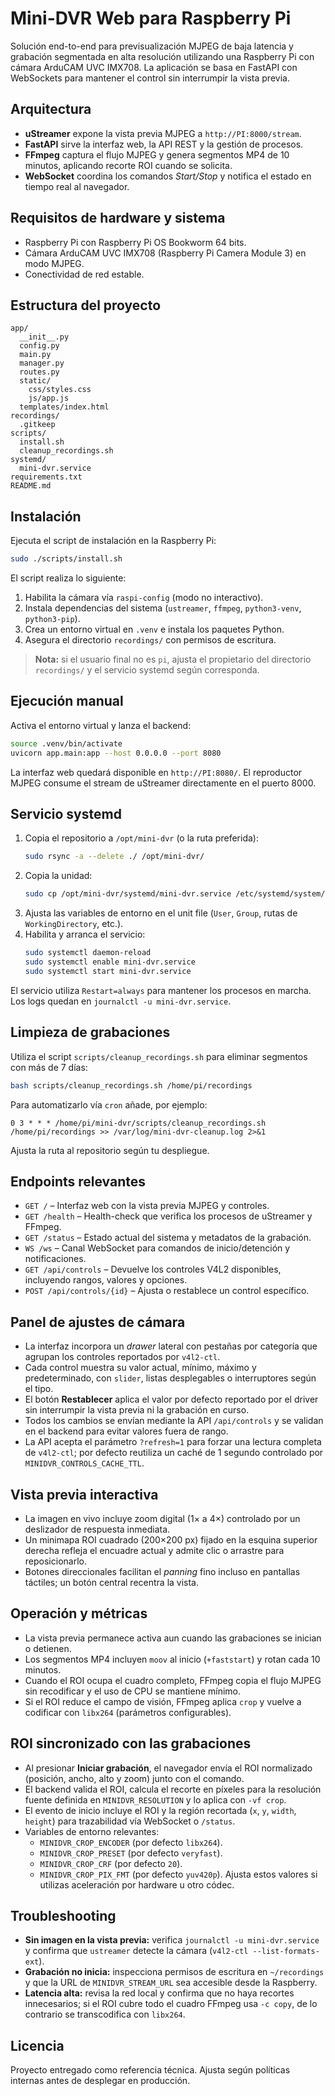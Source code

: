 # Mini-DVR Web para Raspberry Pi

Solución end-to-end para previsualización MJPEG de baja latencia y grabación segmentada en alta resolución utilizando una Raspberry Pi con cámara ArduCAM UVC IMX708. La aplicación se basa en FastAPI con WebSockets para mantener el control sin interrumpir la vista previa.

## Arquitectura

- **uStreamer** expone la vista previa MJPEG a `http://PI:8000/stream`.
- **FastAPI** sirve la interfaz web, la API REST y la gestión de procesos.
- **FFmpeg** captura el flujo MJPEG y genera segmentos MP4 de 10 minutos, aplicando recorte ROI cuando se solicita.
- **WebSocket** coordina los comandos *Start/Stop* y notifica el estado en tiempo real al navegador.

## Requisitos de hardware y sistema

- Raspberry Pi con Raspberry Pi OS Bookworm 64 bits.
- Cámara ArduCAM UVC IMX708 (Raspberry Pi Camera Module 3) en modo MJPEG.
- Conectividad de red estable.

## Estructura del proyecto

```
app/
  __init__.py
  config.py
  main.py
  manager.py
  routes.py
  static/
    css/styles.css
    js/app.js
  templates/index.html
recordings/
  .gitkeep
scripts/
  install.sh
  cleanup_recordings.sh
systemd/
  mini-dvr.service
requirements.txt
README.md
```

## Instalación

Ejecuta el script de instalación en la Raspberry Pi:

```bash
sudo ./scripts/install.sh
```

El script realiza lo siguiente:

1. Habilita la cámara vía `raspi-config` (modo no interactivo).
2. Instala dependencias del sistema (`ustreamer`, `ffmpeg`, `python3-venv`, `python3-pip`).
3. Crea un entorno virtual en `.venv` e instala los paquetes Python.
4. Asegura el directorio `recordings/` con permisos de escritura.

> **Nota:** si el usuario final no es `pi`, ajusta el propietario del directorio `recordings/` y el servicio systemd según corresponda.

## Ejecución manual

Activa el entorno virtual y lanza el backend:

```bash
source .venv/bin/activate
uvicorn app.main:app --host 0.0.0.0 --port 8080
```

La interfaz web quedará disponible en `http://PI:8080/`. El reproductor MJPEG consume el stream de uStreamer directamente en el puerto 8000.

## Servicio systemd

1. Copia el repositorio a `/opt/mini-dvr` (o la ruta preferida):
   ```bash
   sudo rsync -a --delete ./ /opt/mini-dvr/
   ```
2. Copia la unidad:
   ```bash
   sudo cp /opt/mini-dvr/systemd/mini-dvr.service /etc/systemd/system/
   ```
3. Ajusta las variables de entorno en el unit file (`User`, `Group`, rutas de `WorkingDirectory`, etc.).
4. Habilita y arranca el servicio:
   ```bash
   sudo systemctl daemon-reload
   sudo systemctl enable mini-dvr.service
   sudo systemctl start mini-dvr.service
   ```

El servicio utiliza `Restart=always` para mantener los procesos en marcha. Los logs quedan en `journalctl -u mini-dvr.service`.

## Limpieza de grabaciones

Utiliza el script `scripts/cleanup_recordings.sh` para eliminar segmentos con más de 7 días:

```bash
bash scripts/cleanup_recordings.sh /home/pi/recordings
```

Para automatizarlo vía `cron` añade, por ejemplo:

```
0 3 * * * /home/pi/mini-dvr/scripts/cleanup_recordings.sh /home/pi/recordings >> /var/log/mini-dvr-cleanup.log 2>&1
```

Ajusta la ruta al repositorio según tu despliegue.

## Endpoints relevantes

- `GET /` – Interfaz web con la vista previa MJPEG y controles.
- `GET /health` – Health-check que verifica los procesos de uStreamer y FFmpeg.
- `GET /status` – Estado actual del sistema y metadatos de la grabación.
- `WS /ws` – Canal WebSocket para comandos de inicio/detención y notificaciones.
- `GET /api/controls` – Devuelve los controles V4L2 disponibles, incluyendo rangos, valores y opciones.
- `POST /api/controls/{id}` – Ajusta o restablece un control específico.

## Panel de ajustes de cámara

- La interfaz incorpora un *drawer* lateral con pestañas por categoría que agrupan los controles reportados por `v4l2-ctl`.
- Cada control muestra su valor actual, mínimo, máximo y predeterminado, con `slider`, listas desplegables o interruptores según el tipo.
- El botón **Restablecer** aplica el valor por defecto reportado por el driver sin interrumpir la vista previa ni la grabación en curso.
- Todos los cambios se envían mediante la API `/api/controls` y se validan en el backend para evitar valores fuera de rango.
- La API acepta el parámetro `?refresh=1` para forzar una lectura completa de `v4l2-ctl`; por defecto reutiliza un caché de 1 segundo controlado por `MINIDVR_CONTROLS_CACHE_TTL`.

## Vista previa interactiva

- La imagen en vivo incluye zoom digital (1× a 4×) controlado por un deslizador de respuesta inmediata.
- Un minimapa ROI cuadrado (200×200 px) fijado en la esquina superior derecha refleja el encuadre actual y admite clic o arrastre para reposicionarlo.
- Botones direccionales facilitan el *panning* fino incluso en pantallas táctiles; un botón central recentra la vista.

## Operación y métricas

- La vista previa permanece activa aun cuando las grabaciones se inician o detienen.
- Los segmentos MP4 incluyen `moov` al inicio (`+faststart`) y rotan cada 10 minutos.
- Cuando el ROI ocupa el cuadro completo, FFmpeg copia el flujo MJPEG sin recodificar y el uso de CPU se mantiene mínimo.
- Si el ROI reduce el campo de visión, FFmpeg aplica `crop` y vuelve a codificar con `libx264` (parámetros configurables).

## ROI sincronizado con las grabaciones

- Al presionar **Iniciar grabación**, el navegador envía el ROI normalizado (posición, ancho, alto y zoom) junto con el comando.
- El backend valida el ROI, calcula el recorte en píxeles para la resolución fuente definida en `MINIDVR_RESOLUTION` y lo aplica con `-vf crop`.
- El evento de inicio incluye el ROI y la región recortada (`x`, `y`, `width`, `height`) para trazabilidad vía WebSocket o `/status`.
- Variables de entorno relevantes:
  - `MINIDVR_CROP_ENCODER` (por defecto `libx264`).
  - `MINIDVR_CROP_PRESET` (por defecto `veryfast`).
  - `MINIDVR_CROP_CRF` (por defecto `20`).
  - `MINIDVR_CROP_PIX_FMT` (por defecto `yuv420p`).
  Ajusta estos valores si utilizas aceleración por hardware u otro códec.

## Troubleshooting

- **Sin imagen en la vista previa:** verifica `journalctl -u mini-dvr.service` y confirma que `ustreamer` detecte la cámara (`v4l2-ctl --list-formats-ext`).
- **Grabación no inicia:** inspecciona permisos de escritura en `~/recordings` y que la URL de `MINIDVR_STREAM_URL` sea accesible desde la Raspberry.
- **Latencia alta:** revisa la red local y confirma que no haya recortes innecesarios; si el ROI cubre todo el cuadro FFmpeg usa `-c copy`, de lo contrario se transcodifica con `libx264`.

## Licencia

Proyecto entregado como referencia técnica. Ajusta según políticas internas antes de desplegar en producción.
